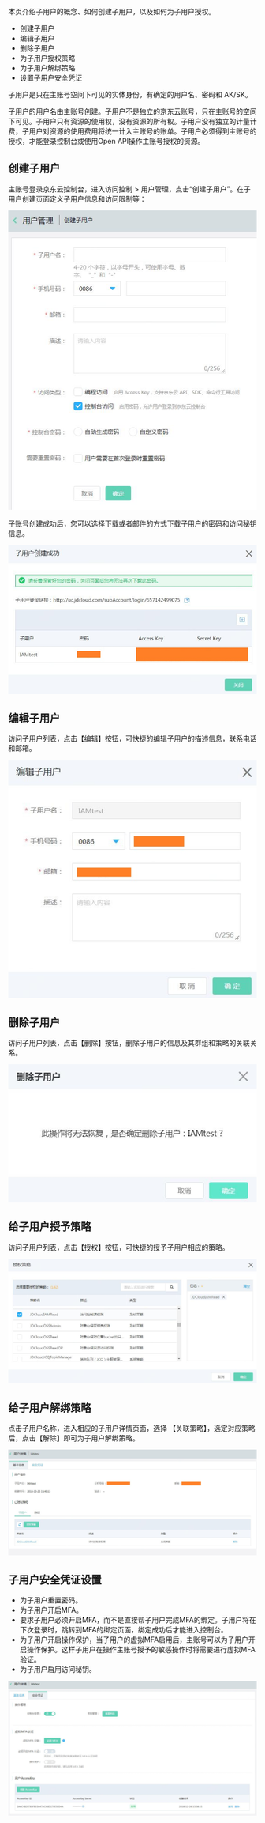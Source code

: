 本页介绍子用户的概念、如何创建子用户，以及如何为子用户授权。

- 创建子用户
- 编辑子用户
- 删除子用户
- 为子用户授权策略
- 为子用户解绑策略
- 设置子用户安全凭证



子用户是只在主账号空间下可见的实体身份，有确定的用户名、密码和 AK/SK。

子用户的用户名由主账号创建。子用户不是独立的京东云账号，只在主账号的空间下可见。子用户只有资源的使用权，没有资源的所有权。子用户没有独立的计量计费，子用户对资源的使用费用将统一计入主账号的账单。子用户必须得到主账号的授权，才能登录控制台或使用Open API操作主账号授权的资源。


## 创建子用户

主账号登录京东云控制台，进入访问控制 > 用户管理，点击“创建子用户”。在子用户创建页面定义子用户信息和访问限制等：

![创建子用户页面](../../../../image/IAM/SubUserManagement/创建子用户页面.jpg)

子账号创建成功后，您可以选择下载或者邮件的方式下载子用户的密码和访问秘钥信息。

![子用户创建成功页面](../../../../image/IAM/SubUserManagement/子用户创建成功页面.jpg)

## 编辑子用户

访问子用户列表，点击【编辑】按钮，可快捷的编辑子用户的描述信息，联系电话和邮箱。

![子用户列表编辑按钮弹窗页面](../../../../image/IAM/SubUserManagement/子用户编辑页面.jpg)

## 删除子用户

访问子用户列表，点击【删除】按钮，删除子用户的信息及其群组和策略的关联关系。

![子用户列表删除按钮弹窗页面](../../../../image/IAM/SubUserManagement/自用户删除页面.jpg)

## 给子用户授予策略

访问子用户列表，点击【授权】按钮，可快捷的授予子用户相应的策略。

![子用户列表策略授权弹窗页面](../../../../image/IAM/SubUserManagement/子用户授权页面.jpg)

## 给子用户解绑策略

点击子用户名称，进入相应的子用户详情页面，选择 【关联策略】，选定对应策略后，点击【解除】即可为子用户解绑策略。

![子用户详情解绑策略页面](../../../../image/IAM/SubUserManagement/子用户详情策略解绑.jpg)

## 子用户安全凭证设置

- 为子用户重置密码。
- 为子用户开启MFA。
- 要求子用户必须开启MFA，而不是直接帮子用户完成MFA的绑定。子用户将在下次登录时，跳转到MFA的绑定页面，绑定成功后才能进入控制台。
- 为子用户开启操作保护，当子用户的虚拟MFA启用后，主账号可以为子用户开启操作保护。这样子用户在操作主账号授予的敏感操作时将需要进行虚拟MFA验证。
- 为子用户启用访问秘钥。

 ![子用户安全凭证页面](../../../../image/IAM/SubUserManagement/子用户安全凭证页面.jpg)


